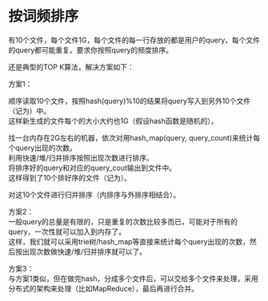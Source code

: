 # 按词频排序

有10个文件，每个文件1G，每个文件的每一行存放的都是用户的query，每个文件的query都可能重复。要求你按照query的频度排序。  


 还是典型的TOP K算法，解决方案如下：  

方案1：  

顺序读取10个文件，按照hash(query)%10的结果将query写入到另外10个文件（记为）中。  
这样新生成的文件每个的大小大约也1G（假设hash函数是随机的）。  

找一台内存在2G左右的机器，依次对用hash\_map(query, query\_count)来统计每个query出现的次数。  
利用快速/堆/归并排序按照出现次数进行排序。  
将排序好的query和对应的query\_cout输出到文件中。  
这样得到了10个排好序的文件（记为）。  
    
    
对这10个文件进行归并排序（内排序与外排序相结合）。  
    

方案2：  
一般query的总量是有限的，只是重复的次数比较多而已，可能对于所有的query，一次性就可以加入到内存了。  
这样，我们就可以采用trie树/hash\_map等直接来统计每个query出现的次数，然后按出现次数做快速/堆/归并排序就可以了。  


方案3：  
与方案1类似，但在做完hash，分成多个文件后，可以交给多个文件来处理，采用分布式的架构来处理（比如MapReduce），最后再进行合并。  



